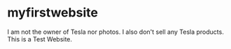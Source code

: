 # myfirstwebsite


I am not the owner of Tesla nor photos. I also don't sell any Tesla products. This is a Test Website.